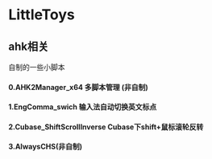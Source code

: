# LittleToys
## ahk相关
自制的一些小脚本

#### 0.AHK2Manager_x64 多脚本管理 (非自制)
#### 1.EngComma_swich 输入法自动切换英文标点
#### 2.Cubase_ShiftScrollInverse Cubase下shift+鼠标滚轮反转
#### 3.AlwaysCHS(非自制)